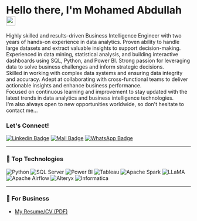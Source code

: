 # Hello there, I'm Mohamed Abdullah <img src="https://user-images.githubusercontent.com/1303154/88677602-1635ba80-d120-11ea-84d8-d263ba5fc3c0.gif" width="25" alt="hi">

Highly skilled and results-driven Business Intelligence Engineer with two years of hands-on experience in data analytics. Proven ability to handle large datasets and extract valuable insights to support decision-making.  
Experienced in data mining, statistical analysis, and building interactive dashboards using SQL, Python, and Power BI. Strong passion for leveraging data to solve business challenges and inform strategic decisions.  
Skilled in working with complex data systems and ensuring data integrity and accuracy. Adept at collaborating with cross-functional teams to deliver actionable insights and enhance business performance.  
Focused on continuous learning and improvement to stay updated with the latest trends in data analytics and business intelligence technologies.  
I'm also always open to new opportunities worldwide, so don't hesitate to contact me...

### Let's Connect!

[![Linkedin Badge](https://img.shields.io/badge/-Mohamed-0e76a8?style=flat&labelColor=0e76a8&logo=linkedin&logoColor=white)](https://www.linkedin.com/in/makcs) 
[![Mail Badge](https://img.shields.io/badge/-mohamed.abdullah.cs-c0392b?style=flat&labelColor=c0392b&logo=gmail&logoColor=white)](mailto:mohamed.abdullah.cs@gmail.com) 
[![WhatsApp Badge](https://img.shields.io/badge/-+201029504808-57ab51?style=flat&labelColor=57ab51&logo=whatsapp&logoColor=white)](https://wa.me/+201029504808)

---

### 🚀 Top Technologies

![Python](https://img.shields.io/badge/-Python-3776AB?style=for-the-badge&labelColor=black&logo=python&logoColor=3776AB)
![SQL Server](https://img.shields.io/badge/-SQL%20Server-CC2927?style=for-the-badge&labelColor=black&logo=microsoft-sql-server&logoColor=CC2927)
![Power BI](https://img.shields.io/badge/-Power%20BI-F2C811?style=for-the-badge&labelColor=black&logo=power-bi&logoColor=F2C811)
![Tableau](https://img.shields.io/badge/-Tableau-E97627?style=for-the-badge&labelColor=black&logo=tableau&logoColor=E97627)
![Apache Spark](https://img.shields.io/badge/-Apache%20Spark-E25A1C?style=for-the-badge&labelColor=black&logo=apache-spark&logoColor=E25A1C)
![LLaMA](https://img.shields.io/badge/-LLaMA-FF6F00?style=for-the-badge&labelColor=black&logo=meta&logoColor=FF6F00)
![Apache Airflow](https://img.shields.io/badge/-Apache%20Airflow-017CEE?style=for-the-badge&labelColor=black&logo=apache-airflow&logoColor=017CEE)
![Alteryx](https://img.shields.io/badge/-Alteryx-005566?style=for-the-badge&labelColor=black&logo=alteryx&logoColor=005566)
![Informatica](https://img.shields.io/badge/-Informatica-FC4C02?style=for-the-badge&labelColor=black&logo=informatica&logoColor=FC4C02)

---

### 📎 For Business

- [My Resume/CV (PDF)](https://github.com/user-attachments/files/17591809/MohamedAbdullah-BI.Developer.pdf)
